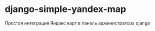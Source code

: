 django-simple-yandex-map
========================

Простая интеграция Яндекс карт в панель администратора django
